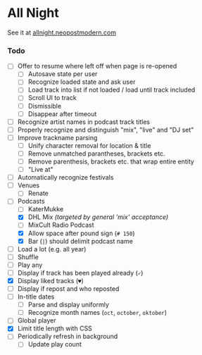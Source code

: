 # All Night

See it at [allnight.neopostmodern.com](http://allnight.neopostmodern.com/)


### Todo
- [ ] Offer to resume where left off when page is re-opened
    - [ ] Autosave state per user
    - [ ] Recognize loaded state and ask user
    - [ ] Load track into list if not loaded / load until track included
    - [ ] Scroll UI to track
    - [ ] Dismissible
    - [ ] Disappear after timeout
- [ ] Recognize artist names in podcast track titles
- [ ] Properly recognize and distinguish "mix", "live" and "DJ set"
- [ ] Improve trackname parsing
    - [ ] Unify character removal for location & title
    - [ ] Remove unmatched parantheses, brackets etc.
    - [ ] Remove parenthesis, brackets etc. that wrap entire entity
    - [ ] "Live at"
- [ ] Automatically recognize festivals
- [ ] Venues
    - [ ] Renate
- [ ] Podcasts
    - [ ] KaterMukke
    - [x] DHL Mix *(targeted by general 'mix' acceptance)*
    - [ ] MixCult Radio Podcast
    - [x] Allow space after pound sign (`# 150`)
    - [x] Bar (`|`) should delimit podcast name
- [ ] Load a lot (e.g. all year)
- [ ] Shuffle
- [ ] Play any
- [ ] Display if track has been played already (`✓`)
- [x] Display liked tracks (`♥`)
- [ ] Display if repost and who reposted
- [ ] In-title dates
    - [ ] Parse and display uniformly
    - [ ] Recognize month names (`oct`, `october`, `oktober`)
- [ ] Global player
- [x] Limit title length with CSS
- [ ] Periodically refresh in background
  - [ ] Update play count
